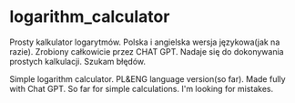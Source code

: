 # logarithm_calculator
Prosty kalkulator logarytmów. Polska i angielska wersja językowa(jak na razie). Zrobiony całkowicie przez CHAT GPT. Nadaje się do dokonywania prostych kalkulacji. Szukam błędów.

Simple logarithm calculator. PL&ENG language version(so far). Made fully with Chat GPT. So far for simple calculations. I'm looking for mistakes.
